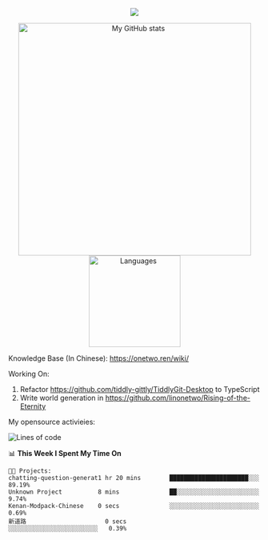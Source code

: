 <a href="https://github.com/linonetwo">
    <p align="center">
        <img src="https://github-profile-trophy.vercel.app/?username=linonetwo&column=7&theme=onedark"/>
    </p>
</a>
<a align="center" href="https://github.com/linonetwo">
  <p align="center">
    <img src="https://github-readme-stats.vercel.app/api?username=linonetwo&show_icons=true&count_private=true" alt="My GitHub stats" width="465"/>
    <img src="https://github-readme-stats.vercel.app/api/top-langs/?username=linonetwo&layout=compact&langs_count=10" alt="Languages" height="183">
  </p>
</a>

Knowledge Base (In Chinese): https://onetwo.ren/wiki/

Working On: 

1. Refactor https://github.com/tiddly-gittly/TiddlyGit-Desktop to TypeScript
1. Write world generation in https://github.com/linonetwo/Rising-of-the-Eternity

My opensource activieies:

<!--START_SECTION:waka-->
![Lines of code](https://img.shields.io/badge/From%20Hello%20World%20I%27ve%20Written-2.5%20million%20lines%20of%20code-blue)

📊 **This Week I Spent My Time On** 

```text
🐱‍💻 Projects: 
chatting-question-generat1 hr 20 mins        ██████████████████████░░░   89.19% 
Unknown Project          8 mins              ██░░░░░░░░░░░░░░░░░░░░░░░   9.74% 
Kenan-Modpack-Chinese    0 secs              ░░░░░░░░░░░░░░░░░░░░░░░░░   0.69% 
新道路                      0 secs              ░░░░░░░░░░░░░░░░░░░░░░░░░   0.39%

```


<!--END_SECTION:waka-->
